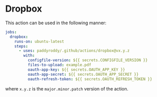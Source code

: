 # Dropbox

This action can be used in the following manner:

```yaml
jobs:
  dropbox:
    runs-on: ubuntu-latest
    steps:
      - uses: paddyroddy/.github/actions/dropbox@vx.y.z
        with:
          configfile-version: ${{ secrets.CONFIGFILE_VERSION }}
          files-to-upload: example.pdf
          oauth-app-key: ${{ secrets.OAUTH_APP_KEY }}
          oauth-app-secret: ${{ secrets.OAUTH_APP_SECRET }}
          oauth-refresh-token: ${{ secrets.OAUTH_REFRESH_TOKEN }}
```

where `x.y.z` is the `major.minor.patch` version of the action.
